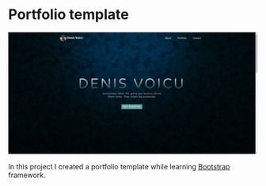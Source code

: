 # Portfolio template
![](images/Banner.png)

In this project I created a portfolio template while learning [Bootstrap](https://getbootstrap.com/) framework.
